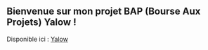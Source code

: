 ## Bienvenue sur mon projet BAP (Bourse Aux Projets) Yalow !


Disponible ici : [Yalow](https://yalow.floplvd.tk/)
